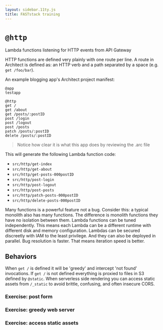 ```yaml
---
layout: sidebar.11ty.js
title: FASTstack training
---
```


# `@http`

Lambda functions listening for HTTP events from API Gateway

HTTP functions are defined very plainly with one route per line. A route in Architect is defined as: an HTTP verb and a path separated by a space (e.g. `get /foo/bar`).

An example blogging app's Architect project manifest:
```
@app
testapp

@http
get /
get /about
get /posts/:postID
post /login
post /logout
post /posts
patch /posts/:postID
delete /posts/:postID
```

> Notice how clear it is what this app does by reviewing the .arc file

This will generate the following Lambda function code:

- `src/http/get-index`
- `src/http/get-about`
- `src/http/get-posts-000postID`
- `src/http/post-login`
- `src/http/post-logout`
- `src/http/post-posts`
- `src/http/patch-posts-000postID`
- `src/http/delete-posts-000postID`

Many functions is a powerful feature not a bug. Consider this: a typical monolith also has many functions. The difference is monolith functions they have no isolation between them. Lambda functions can be tuned independently. This means each Lambda can be a different runtime with different disk and memory configuration. Lambdas can be secured discreetly with IAM to the least privilege. And they can also be deployed in parallel. Bug resolution is faster. That means iteration speed is better. 

## Behaviors

When `get /` is defined it will be 'greedy' and intercept 'not found' invocations. If `get /` is not defined everything is proxied to files in S3 defined by `@static`. When serverless side rendering you can access static assets from `/_static` to avoid brittle, confusing, and often insecure CORS.

### Exercise: post form

### Exercise: greedy web server 

### Exercise: access static assets
